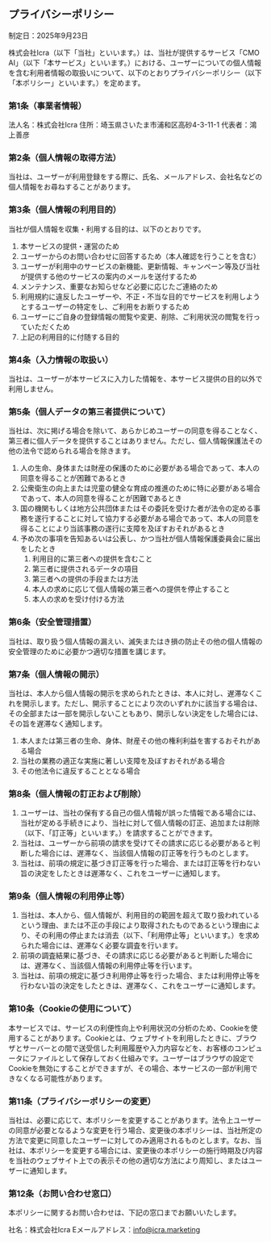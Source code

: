 ## プライバシーポリシー

制定日：2025年9月23日

株式会社Icra（以下「当社」といいます。）は、当社が提供するサービス「CMO AI」（以下「本サービス」といいます。）における、ユーザーについての個人情報を含む利用者情報の取扱いについて、以下のとおりプライバシーポリシー（以下「本ポリシー」といいます。）を定めます。

### 第1条（事業者情報）
法人名：株式会社Icra
住所：埼玉県さいたま市浦和区高砂4-3-11-1
代表者：鴻上善彦

### 第2条（個人情報の取得方法）
当社は、ユーザーが利用登録をする際に、氏名、メールアドレス、会社名などの個人情報をお尋ねすることがあります。

### 第3条（個人情報の利用目的）
当社が個人情報を収集・利用する目的は、以下のとおりです。
1.  本サービスの提供・運営のため
2.  ユーザーからのお問い合わせに回答するため（本人確認を行うことを含む）
3.  ユーザーが利用中のサービスの新機能、更新情報、キャンペーン等及び当社が提供する他のサービスの案内のメールを送付するため
4.  メンテナンス、重要なお知らせなど必要に応じたご連絡のため
5.  利用規約に違反したユーザーや、不正・不当な目的でサービスを利用しようとするユーザーの特定をし、ご利用をお断りするため
6.  ユーザーにご自身の登録情報の閲覧や変更、削除、ご利用状況の閲覧を行っていただくため
7.  上記の利用目的に付随する目的

### 第4条（入力情報の取扱い）
当社は、ユーザーが本サービスに入力した情報を、本サービス提供の目的以外で利用しません。

### 第5条（個人データの第三者提供について）
当社は、次に掲げる場合を除いて、あらかじめユーザーの同意を得ることなく、第三者に個人データを提供することはありません。ただし、個人情報保護法その他の法令で認められる場合を除きます。
1.  人の生命、身体または財産の保護のために必要がある場合であって、本人の同意を得ることが困難であるとき
2.  公衆衛生の向上または児童の健全な育成の推進のために特に必要がある場合であって、本人の同意を得ることが困難であるとき
3.  国の機関もしくは地方公共団体またはその委託を受けた者が法令の定める事務を遂行することに対して協力する必要がある場合であって、本人の同意を得ることにより当該事務の遂行に支障を及ぼすおそれがあるとき
4.  予め次の事項を告知あるいは公表し、かつ当社が個人情報保護委員会に届出をしたとき
    1.  利用目的に第三者への提供を含むこと
    2.  第三者に提供されるデータの項目
    3.  第三者への提供の手段または方法
    4.  本人の求めに応じて個人情報の第三者への提供を停止すること
    5.  本人の求めを受け付ける方法

### 第6条（安全管理措置）
当社は、取り扱う個人情報の漏えい、滅失またはき損の防止その他の個人情報の安全管理のために必要かつ適切な措置を講じます。

### 第7条（個人情報の開示）
当社は、本人から個人情報の開示を求められたときは、本人に対し、遅滞なくこれを開示します。ただし、開示することにより次のいずれかに該当する場合は、その全部または一部を開示しないこともあり、開示しない決定をした場合には、その旨を遅滞なく通知します。
1.  本人または第三者の生命、身体、財産その他の権利利益を害するおそれがある場合
2.  当社の業務の適正な実施に著しい支障を及ぼすおそれがある場合
3.  その他法令に違反することとなる場合

### 第8条（個人情報の訂正および削除）
1.  ユーザーは、当社の保有する自己の個人情報が誤った情報である場合には、当社が定める手続きにより、当社に対して個人情報の訂正、追加または削除（以下、「訂正等」といいます。）を請求することができます。
2.  当社は、ユーザーから前項の請求を受けてその請求に応じる必要があると判断した場合には、遅滞なく、当該個人情報の訂正等を行うものとします。
3.  当社は、前項の規定に基づき訂正等を行った場合、または訂正等を行わない旨の決定をしたときは遅滞なく、これをユーザーに通知します。

### 第9条（個人情報の利用停止等）
1.  当社は、本人から、個人情報が、利用目的の範囲を超えて取り扱われているという理由、または不正の手段により取得されたものであるという理由により、その利用の停止または消去（以下、「利用停止等」といいます。）を求められた場合には、遅滞なく必要な調査を行います。
2.  前項の調査結果に基づき、その請求に応じる必要があると判断した場合には、遅滞なく、当該個人情報の利用停止等を行います。
3.  当社は、前項の規定に基づき利用停止等を行った場合、または利用停止等を行わない旨の決定をしたときは、遅滞なく、これをユーザーに通知します。

### 第10条（Cookieの使用について）
本サービスでは、サービスの利便性向上や利用状況の分析のため、Cookieを使用することがあります。Cookieとは、ウェブサイトを利用したときに、ブラウザとサーバーとの間で送受信した利用履歴や入力内容などを、お客様のコンピュータにファイルとして保存しておく仕組みです。ユーザーはブラウザの設定でCookieを無効にすることができますが、その場合、本サービスの一部が利用できなくなる可能性があります。

### 第11条（プライバシーポリシーの変更）
当社は、必要に応じて、本ポリシーを変更することがあります。法令上ユーザーの同意が必要となるような変更を行う場合、変更後の本ポリシーは、当社所定の方法で変更に同意したユーザーに対してのみ適用されるものとします。なお、当社は、本ポリシーを変更する場合には、変更後の本ポリシーの施行時期及び内容を当社のウェブサイト上での表示その他の適切な方法により周知し、またはユーザーに通知します。

### 第12条（お問い合わせ窓口）
本ポリシーに関するお問い合わせは、下記の窓口までお願いいたします。

社名：株式会社Icra
Eメールアドレス：info@icra.marketing
